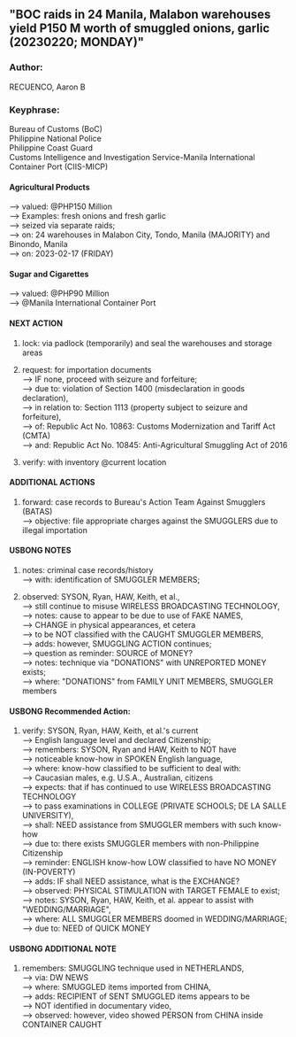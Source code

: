 ## "BOC raids in 24 Manila, Malabon warehouses yield P150 M worth of smuggled onions, garlic (20230220; MONDAY)"

### Author:

RECUENCO, Aaron B

### Keyphrase:
Bureau of Customs (BoC)<br/>
Philippine National Police<br/>
Philippine Coast Guard<br/>
Customs Intelligence and Investigation Service-Manila International Container Port (CIIS-MICP)

#### Agricultural Products
--> valued: @PHP150 Million <br/>
--> Examples: fresh onions and fresh garlic<br/>
--> seized via separate raids;<br/>
--> on: 24 warehouses in Malabon City, Tondo, Manila (MAJORITY) and Binondo, Manila<br/>
--> on: 2023-02-17 (FRIDAY)

#### Sugar and Cigarettes
--> valued: @PHP90 Million<br/>
--> @Manila International Container Port

#### NEXT ACTION

1) lock: via padlock (temporarily) and seal the warehouses and storage areas

2) request: for importation documents<br/>
--> IF none, proceed with seizure and forfeiture;<br/>
--> due to: violation of Section 1400 (misdeclaration in goods declaration),<br/>
--> in relation to: Section 1113 (property subject to seizure and forfeiture),<br/>
--> of: Republic Act No. 10863: Customs Modernization and Tariff Act (CMTA)<br/>
--> and: Republic Act No. 10845: Anti-Agricultural Smuggling Act of 2016

3) verify: with inventory @current location

#### ADDITIONAL ACTIONS

1) forward: case records to Bureau's Action Team Against Smugglers (BATAS)<br/>
--> objective: file appropriate charges against the SMUGGLERS due to illegal importation

#### USBONG NOTES

1) notes: criminal case records/history<br/>
--> with: identification of SMUGGLER MEMBERS;

2) observed: SYSON, Ryan, HAW, Keith, et al.,<br/> 
--> still continue to misuse WIRELESS BROADCASTING TECHNOLOGY,<br/>
--> notes: cause to appear to be due to use of FAKE NAMES,<br/>
--> CHANGE in physical appearances, et cetera<br/> 
--> to be NOT classified with the CAUGHT SMUGGLER MEMBERS,<br/>
--> adds: however, SMUGGLING ACTION continues;<br/>
--> question as reminder: SOURCE of MONEY?<br/>
--> notes: technique via "DONATIONS" with UNREPORTED MONEY exists;<br/>
--> where: "DONATIONS" from FAMILY UNIT MEMBERS, SMUGGLER members

#### USBONG Recommended Action: 

1) verify: SYSON, Ryan, HAW, Keith, et al.'s current<br/> 
--> English language level and declared Citizenship;<br/>
--> remembers: SYSON, Ryan and HAW, Keith to NOT have<br/> 
--> noticeable know-how in SPOKEN English language,<br/>
--> where: know-how classified to be sufficient to deal with:<br/> 
--> Caucasian males, e.g. U.S.A., Australian, citizens<br/>
--> expects: that if has continued to use WIRELESS BROADCASTING TECHNOLOGY<br/> 
--> to pass examinations in COLLEGE (PRIVATE SCHOOLS; DE LA SALLE UNIVERSITY),<br/>
--> shall: NEED assistance from SMUGGLER members with such know-how<br/>
--> due to: there exists SMUGGLER members with non-Philippine Citizenship<br/>
--> reminder: ENGLISH know-how LOW classified to have NO MONEY (IN-POVERTY)<br/>
--> adds: IF shall NEED assistance, what is the EXCHANGE?<br/>
--> observed: PHYSICAL STIMULATION with TARGET FEMALE to exist;<br/>
--> notes: SYSON, Ryan, HAW, Keith, et al. appear to assist with "WEDDING/MARRIAGE",<br/>
--> where: ALL SMUGGLER MEMBERS doomed in WEDDING/MARRIAGE;<br/>
--> due to: NEED of QUICK MONEY

#### USBONG ADDITIONAL NOTE

1) remembers: SMUGGLING technique used in NETHERLANDS,<br/>
--> via: DW NEWS<br/>
--> where: SMUGGLED items imported from CHINA,<br/>
--> adds: RECIPIENT of SENT SMUGGLED items appears to be<br/> 
--> NOT identified in documentary video,<br/>
--> observed: however, video showed PERSON from CHINA inside CONTAINER CAUGHT

